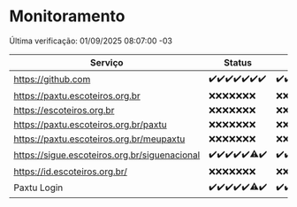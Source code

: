 # Monitoramento

Última verificação: 01/09/2025 08:07:00 -03

|Serviço|Status|Últimas 24h|
|---|---|---|
|https://github.com|<span title="2025-08-25: OK=23">✔️</span><span title="2025-08-26: OK=23">✔️</span><span title="2025-08-27: OK=23">✔️</span><span title="2025-08-28: OK=23">✔️</span><span title="2025-08-29: OK=23">✔️</span><span title="2025-08-30: OK=23">✔️</span><span title="2025-08-31: OK=11">✔️</span>|<span title="31/08/2025 09:16:00 -03 : 200">✔️</span><span title="31/08/2025 10:15:00 -03 : 200">✔️</span><span title="31/08/2025 11:07:00 -03 : 200">✔️</span><span title="31/08/2025 12:07:00 -03 : 200">✔️</span><span title="31/08/2025 13:09:00 -03 : 200">✔️</span><span title="31/08/2025 14:06:00 -03 : 200">✔️</span><span title="31/08/2025 15:11:00 -03 : 200">✔️</span><span title="31/08/2025 16:06:00 -03 : 200">✔️</span><span title="31/08/2025 17:09:00 -03 : 200">✔️</span><span title="31/08/2025 18:07:00 -03 : 200">✔️</span><span title="31/08/2025 19:07:00 -03 : 200">✔️</span><span title="31/08/2025 20:08:00 -03 : 200">✔️</span><span title="31/08/2025 21:55:00 -03 : 200">✔️</span><span title="31/08/2025 23:46:00 -03 : 200">✔️</span><span title="01/09/2025 00:44:00 -03 : 200">✔️</span><span title="01/09/2025 01:19:00 -03 : 200">✔️</span><span title="01/09/2025 02:10:00 -03 : 200">✔️</span><span title="01/09/2025 03:16:00 -03 : 200">✔️</span><span title="01/09/2025 04:10:00 -03 : 200">✔️</span><span title="01/09/2025 05:14:00 -03 : 200">✔️</span><span title="01/09/2025 06:12:00 -03 : 200">✔️</span><span title="01/09/2025 07:10:00 -03 : 200">✔️</span><span title="01/09/2025 08:07:00 -03 : 200">✔️</span>|
|https://paxtu.escoteiros.org.br|<span title="2025-08-25: Falhas=23">❌</span><span title="2025-08-26: Falhas=23">❌</span><span title="2025-08-27: Falhas=23">❌</span><span title="2025-08-28: Falhas=23">❌</span><span title="2025-08-29: Falhas=23">❌</span><span title="2025-08-30: Falhas=23">❌</span><span title="2025-08-31: Falhas=11">❌</span>|<span title="31/08/2025 09:16:00 -03 : 403">❌</span><span title="31/08/2025 10:15:00 -03 : 403">❌</span><span title="31/08/2025 11:07:00 -03 : 403">❌</span><span title="31/08/2025 12:07:00 -03 : 403">❌</span><span title="31/08/2025 13:09:00 -03 : 403">❌</span><span title="31/08/2025 14:06:00 -03 : 403">❌</span><span title="31/08/2025 15:11:00 -03 : 403">❌</span><span title="31/08/2025 16:06:00 -03 : 403">❌</span><span title="31/08/2025 17:09:00 -03 : 403">❌</span><span title="31/08/2025 18:07:00 -03 : 403">❌</span><span title="31/08/2025 19:07:00 -03 : 403">❌</span><span title="31/08/2025 20:08:00 -03 : 403">❌</span><span title="31/08/2025 21:55:00 -03 : 403">❌</span><span title="31/08/2025 23:46:00 -03 : 403">❌</span><span title="01/09/2025 00:44:00 -03 : 403">❌</span><span title="01/09/2025 01:19:00 -03 : 403">❌</span><span title="01/09/2025 02:10:00 -03 : 403">❌</span><span title="01/09/2025 03:16:00 -03 : 403">❌</span><span title="01/09/2025 04:10:00 -03 : 403">❌</span><span title="01/09/2025 05:14:00 -03 : 403">❌</span><span title="01/09/2025 06:12:00 -03 : 403">❌</span><span title="01/09/2025 07:10:00 -03 : 403">❌</span><span title="01/09/2025 08:07:00 -03 : 403">❌</span>|
|https://escoteiros.org.br|<span title="2025-08-25: Falhas=23">❌</span><span title="2025-08-26: Falhas=23">❌</span><span title="2025-08-27: Falhas=23">❌</span><span title="2025-08-28: Falhas=23">❌</span><span title="2025-08-29: Falhas=23">❌</span><span title="2025-08-30: Falhas=23">❌</span><span title="2025-08-31: Falhas=11">❌</span>|<span title="31/08/2025 09:16:00 -03 : 403">❌</span><span title="31/08/2025 10:15:00 -03 : 403">❌</span><span title="31/08/2025 11:07:00 -03 : 403">❌</span><span title="31/08/2025 12:07:00 -03 : 403">❌</span><span title="31/08/2025 13:09:00 -03 : 403">❌</span><span title="31/08/2025 14:06:00 -03 : 403">❌</span><span title="31/08/2025 15:11:00 -03 : 403">❌</span><span title="31/08/2025 16:06:00 -03 : 403">❌</span><span title="31/08/2025 17:09:00 -03 : 403">❌</span><span title="31/08/2025 18:07:00 -03 : 403">❌</span><span title="31/08/2025 19:07:00 -03 : 403">❌</span><span title="31/08/2025 20:08:00 -03 : 403">❌</span><span title="31/08/2025 21:55:00 -03 : 403">❌</span><span title="31/08/2025 23:46:00 -03 : 403">❌</span><span title="01/09/2025 00:44:00 -03 : 403">❌</span><span title="01/09/2025 01:19:00 -03 : 403">❌</span><span title="01/09/2025 02:10:00 -03 : 403">❌</span><span title="01/09/2025 03:16:00 -03 : 403">❌</span><span title="01/09/2025 04:10:00 -03 : 403">❌</span><span title="01/09/2025 05:14:00 -03 : 403">❌</span><span title="01/09/2025 06:12:00 -03 : 403">❌</span><span title="01/09/2025 07:10:00 -03 : 403">❌</span><span title="01/09/2025 08:07:00 -03 : 403">❌</span>|
|https://paxtu.escoteiros.org.br/paxtu|<span title="2025-08-25: Falhas=23">❌</span><span title="2025-08-26: Falhas=23">❌</span><span title="2025-08-27: Falhas=23">❌</span><span title="2025-08-28: Falhas=23">❌</span><span title="2025-08-29: Falhas=23">❌</span><span title="2025-08-30: Falhas=23">❌</span><span title="2025-08-31: Falhas=11">❌</span>|<span title="31/08/2025 09:16:00 -03 : 403">❌</span><span title="31/08/2025 10:15:00 -03 : 403">❌</span><span title="31/08/2025 11:07:00 -03 : 403">❌</span><span title="31/08/2025 12:07:00 -03 : 403">❌</span><span title="31/08/2025 13:09:00 -03 : 403">❌</span><span title="31/08/2025 14:06:00 -03 : 403">❌</span><span title="31/08/2025 15:11:00 -03 : 403">❌</span><span title="31/08/2025 16:06:00 -03 : 403">❌</span><span title="31/08/2025 17:09:00 -03 : 403">❌</span><span title="31/08/2025 18:07:00 -03 : 403">❌</span><span title="31/08/2025 19:07:00 -03 : 403">❌</span><span title="31/08/2025 20:08:00 -03 : 403">❌</span><span title="31/08/2025 21:55:00 -03 : 403">❌</span><span title="31/08/2025 23:46:00 -03 : 403">❌</span><span title="01/09/2025 00:44:00 -03 : 403">❌</span><span title="01/09/2025 01:19:00 -03 : 403">❌</span><span title="01/09/2025 02:10:00 -03 : 403">❌</span><span title="01/09/2025 03:16:00 -03 : 403">❌</span><span title="01/09/2025 04:10:00 -03 : 403">❌</span><span title="01/09/2025 05:14:00 -03 : 403">❌</span><span title="01/09/2025 06:12:00 -03 : 403">❌</span><span title="01/09/2025 07:10:00 -03 : 403">❌</span><span title="01/09/2025 08:07:00 -03 : 403">❌</span>|
|https://paxtu.escoteiros.org.br/meupaxtu|<span title="2025-08-25: Falhas=23">❌</span><span title="2025-08-26: Falhas=23">❌</span><span title="2025-08-27: Falhas=23">❌</span><span title="2025-08-28: Falhas=23">❌</span><span title="2025-08-29: Falhas=23">❌</span><span title="2025-08-30: Falhas=23">❌</span><span title="2025-08-31: Falhas=11">❌</span>|<span title="31/08/2025 09:16:00 -03 : 403">❌</span><span title="31/08/2025 10:15:00 -03 : 403">❌</span><span title="31/08/2025 11:07:00 -03 : 403">❌</span><span title="31/08/2025 12:07:00 -03 : 403">❌</span><span title="31/08/2025 13:09:00 -03 : 403">❌</span><span title="31/08/2025 14:06:00 -03 : 403">❌</span><span title="31/08/2025 15:11:00 -03 : 403">❌</span><span title="31/08/2025 16:06:00 -03 : 403">❌</span><span title="31/08/2025 17:09:00 -03 : 403">❌</span><span title="31/08/2025 18:07:00 -03 : 403">❌</span><span title="31/08/2025 19:07:00 -03 : 403">❌</span><span title="31/08/2025 20:08:00 -03 : 403">❌</span><span title="31/08/2025 21:55:00 -03 : 403">❌</span><span title="31/08/2025 23:46:00 -03 : 403">❌</span><span title="01/09/2025 00:44:00 -03 : 403">❌</span><span title="01/09/2025 01:19:00 -03 : 403">❌</span><span title="01/09/2025 02:10:00 -03 : 403">❌</span><span title="01/09/2025 03:16:00 -03 : 403">❌</span><span title="01/09/2025 04:10:00 -03 : 403">❌</span><span title="01/09/2025 05:14:00 -03 : 403">❌</span><span title="01/09/2025 06:12:00 -03 : 403">❌</span><span title="01/09/2025 07:10:00 -03 : 403">❌</span><span title="01/09/2025 08:07:00 -03 : 403">❌</span>|
|https://sigue.escoteiros.org.br/siguenacional|<span title="2025-08-25: OK=23">✔️</span><span title="2025-08-26: OK=23">✔️</span><span title="2025-08-27: OK=23">✔️</span><span title="2025-08-28: OK=23">✔️</span><span title="2025-08-29: OK=23">✔️</span><span title="2025-08-30: OK=22, Falhas=1">⚠️</span><span title="2025-08-31: OK=11">✔️</span>|<span title="31/08/2025 09:16:00 -03 : 200">✔️</span><span title="31/08/2025 10:15:00 -03 : 200">✔️</span><span title="31/08/2025 11:07:00 -03 : 200">✔️</span><span title="31/08/2025 12:07:00 -03 : 200">✔️</span><span title="31/08/2025 13:09:00 -03 : 200">✔️</span><span title="31/08/2025 14:06:00 -03 : 200">✔️</span><span title="31/08/2025 15:11:00 -03 : 200">✔️</span><span title="31/08/2025 16:06:00 -03 : 200">✔️</span><span title="31/08/2025 17:09:00 -03 : 200">✔️</span><span title="31/08/2025 18:07:00 -03 : 200">✔️</span><span title="31/08/2025 19:07:00 -03 : 200">✔️</span><span title="31/08/2025 20:08:00 -03 : 200">✔️</span><span title="31/08/2025 21:55:00 -03 : 200">✔️</span><span title="31/08/2025 23:46:00 -03 : 200">✔️</span><span title="01/09/2025 00:44:00 -03 : 200">✔️</span><span title="01/09/2025 01:19:00 -03 : 200">✔️</span><span title="01/09/2025 02:10:00 -03 : 200">✔️</span><span title="01/09/2025 03:16:00 -03 : 200">✔️</span><span title="01/09/2025 04:10:00 -03 : 200">✔️</span><span title="01/09/2025 05:14:00 -03 : 200">✔️</span><span title="01/09/2025 06:12:00 -03 : 200">✔️</span><span title="01/09/2025 07:10:00 -03 : 200">✔️</span><span title="01/09/2025 08:07:00 -03 : 200">✔️</span>|
|https://id.escoteiros.org.br/|<span title="2025-08-25: Falhas=23">❌</span><span title="2025-08-26: Falhas=23">❌</span><span title="2025-08-27: Falhas=23">❌</span><span title="2025-08-28: Falhas=23">❌</span><span title="2025-08-29: Falhas=23">❌</span><span title="2025-08-30: Falhas=23">❌</span><span title="2025-08-31: Falhas=11">❌</span>|<span title="31/08/2025 09:16:00 -03 : 403">❌</span><span title="31/08/2025 10:15:00 -03 : 403">❌</span><span title="31/08/2025 11:07:00 -03 : 403">❌</span><span title="31/08/2025 12:07:00 -03 : 403">❌</span><span title="31/08/2025 13:09:00 -03 : 403">❌</span><span title="31/08/2025 14:06:00 -03 : 403">❌</span><span title="31/08/2025 15:11:00 -03 : 403">❌</span><span title="31/08/2025 16:06:00 -03 : 403">❌</span><span title="31/08/2025 17:09:00 -03 : 403">❌</span><span title="31/08/2025 18:07:00 -03 : 403">❌</span><span title="31/08/2025 19:07:00 -03 : 403">❌</span><span title="31/08/2025 20:08:00 -03 : 403">❌</span><span title="31/08/2025 21:55:00 -03 : 403">❌</span><span title="31/08/2025 23:46:00 -03 : 403">❌</span><span title="01/09/2025 00:44:00 -03 : 403">❌</span><span title="01/09/2025 01:19:00 -03 : 403">❌</span><span title="01/09/2025 02:10:00 -03 : 403">❌</span><span title="01/09/2025 03:16:00 -03 : 403">❌</span><span title="01/09/2025 04:10:00 -03 : 403">❌</span><span title="01/09/2025 05:14:00 -03 : 403">❌</span><span title="01/09/2025 06:12:00 -03 : 403">❌</span><span title="01/09/2025 07:10:00 -03 : 403">❌</span><span title="01/09/2025 08:07:00 -03 : 403">❌</span>|
|Paxtu Login|<span title="2025-08-25: OK=23">✔️</span><span title="2025-08-26: OK=23">✔️</span><span title="2025-08-27: OK=23">✔️</span><span title="2025-08-28: OK=23">✔️</span><span title="2025-08-29: OK=23">✔️</span><span title="2025-08-30: OK=22, Falhas=1">⚠️</span><span title="2025-08-31: OK=11">✔️</span>|<span title="31/08/2025 09:16:00 -03 : 200">✔️</span><span title="31/08/2025 10:15:00 -03 : 200">✔️</span><span title="31/08/2025 11:07:00 -03 : 200">✔️</span><span title="31/08/2025 12:07:00 -03 : 200">✔️</span><span title="31/08/2025 13:09:00 -03 : 200">✔️</span><span title="31/08/2025 14:06:00 -03 : 200">✔️</span><span title="31/08/2025 15:11:00 -03 : 200">✔️</span><span title="31/08/2025 16:06:00 -03 : 200">✔️</span><span title="31/08/2025 17:09:00 -03 : 200">✔️</span><span title="31/08/2025 18:07:00 -03 : 200">✔️</span><span title="31/08/2025 19:07:00 -03 : 200">✔️</span><span title="31/08/2025 20:08:00 -03 : 200">✔️</span><span title="31/08/2025 21:55:00 -03 : 200">✔️</span><span title="31/08/2025 23:46:00 -03 : 200">✔️</span><span title="01/09/2025 00:44:00 -03 : 200">✔️</span><span title="01/09/2025 01:19:00 -03 : 200">✔️</span><span title="01/09/2025 02:10:00 -03 : 200">✔️</span><span title="01/09/2025 03:16:00 -03 : 200">✔️</span><span title="01/09/2025 04:10:00 -03 : 200">✔️</span><span title="01/09/2025 05:14:00 -03 : 200">✔️</span><span title="01/09/2025 06:12:00 -03 : 200">✔️</span><span title="01/09/2025 07:10:00 -03 : 200">✔️</span><span title="01/09/2025 08:07:00 -03 : 200">✔️</span>|
